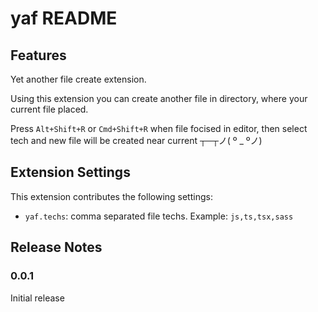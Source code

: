 # yaf README


## Features

Yet another file create extension.

Using this extension you can create another file in directory, where your current file placed.

Press `Alt+Shift+R` or `Cmd+Shift+R` when file focised in editor, then select tech and new file will be created near current ┬─┬ノ( º _ ºノ)

## Extension Settings

This extension contributes the following settings:

* `yaf.techs`: comma separated file techs. Example: `js,ts,tsx,sass`

## Release Notes

### 0.0.1

Initial release
